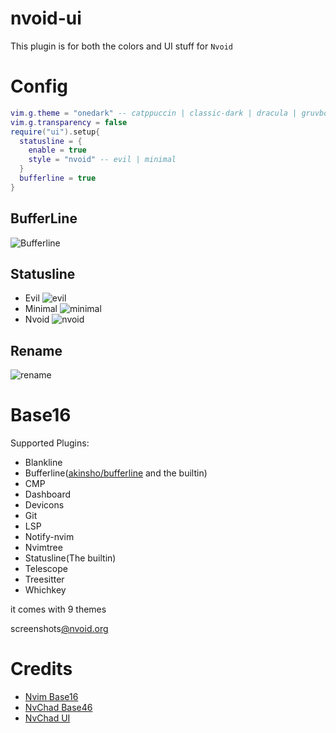 # nvoid-ui
This plugin is for both the colors and UI stuff for `Nvoid`

# Config
```lua
vim.g.theme = "onedark" -- catppuccin | classic-dark | dracula | gruvbox | nord | solarized | tokyodark | uwu
vim.g.transparency = false
require("ui").setup{
  statusline = {
    enable = true
    style = "nvoid" -- evil | minimal
  }
  bufferline = true
}
```

## BufferLine
![Bufferline](https://user-images.githubusercontent.com/94284073/184544887-77fc69b2-301c-4e48-b3b6-3c5df2120ee6.png)

## Statusline
- Evil
![evil](https://user-images.githubusercontent.com/94284073/184544898-794d8781-0ff8-4e8f-b05d-b5f163f12af8.png)
- Minimal
![minimal](https://user-images.githubusercontent.com/94284073/184544903-17ab3e25-1c2c-4dc2-8fd8-93018b3e26d6.png)
- Nvoid
![nvoid](https://user-images.githubusercontent.com/94284073/184544905-f4da23d6-9e3e-4e5b-b405-7d24c91f18c0.png)

## Rename
![rename](https://user-images.githubusercontent.com/94284073/184544992-27ba12fd-c148-4981-88ab-2a3c6118c5c4.png)


# Base16
Supported Plugins:
- Blankline
- Bufferline([akinsho/bufferline](https://github.com/akinsho/bufferline.nvim) and the builtin)
- CMP
- Dashboard
- Devicons
- Git
- LSP
- Notify-nvim
- Nvimtree
- Statusline(The builtin)
- Telescope
- Treesitter
- Whichkey

it comes with 9 themes

screenshots[@nvoid.org](https://nvoid.org/features/01-ui.html#colorschemes)

# Credits
- [Nvim Base16](https://github.com/norcalli/nvim-base16.lua)
- [NvChad Base46](https://github.com/NvChad/base46)
- [NvChad UI](https://github.com/NvChad/ui)
